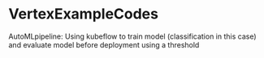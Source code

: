 # VertexExampleCodes

AutoMLpipeline: Using kubeflow to train model (classification in this case) and evaluate model before deployment using a threshold
